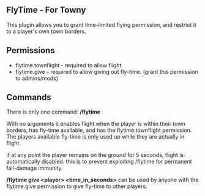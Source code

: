 FlyTime - For Towny
-------------------

This plugin allows you to grant time-limited flying permission, and restrict it to a player's own town borders. 

Permissions
-----------

 - flytime.townflight   - required to allow flight.
 - flytime.give         - required to allow giving out fly-time. 
                          (grant this permission to admins/mods)


Commands
--------

There is only one command: **/flytime**

With no arguments it enables flight when the player is within their town borders, has fly-time available, and has the flytime.townflight permission.  The players available fly-time is only used up while they are actually in flight.

if at any point the player remains on the ground for 5 seconds, flight is automatically disabled. this is to prevent exploiting /flytime for permanent fall-damage immunity.

**/flytime give \<player\> \<time_in_seconds\>** can be used by anyone with the flytime.give permission to give fly-time to other players.  







